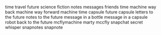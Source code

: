 time travel
future
science fiction
notes
messages
friends
time machine
way back machine
way forward machine
time capsule
future capsule
letters to the future
notes to the future
message in a bottle
message in a capsule
robot
back to the future
mcflymachine
marty mccfly
snapchat
secret
whisper
snapnotes
snapnote
